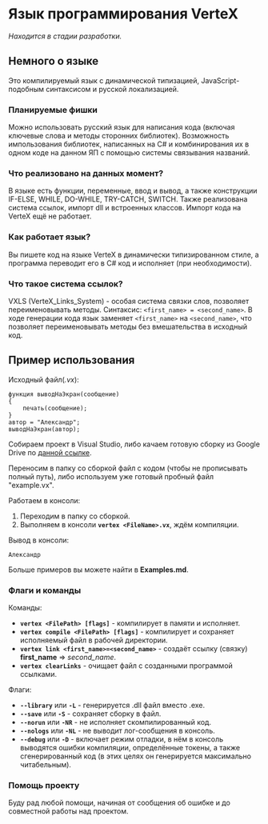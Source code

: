# Язык программирования VerteX

_Находится в стадии разработки._

## Немного о языке

Это компилируемый язык с динамической типизацией, JavaScript-подобным синтаксисом и русской локализацией.

### Планируемые фишки

Можно использовать русский язык для написания кода (включая ключевые слова и методы сторонних библиотек).
Возможность импользования библиотек, написанных на C# и комбинирования их в одном коде на данном ЯП с помощью системы связывания названий.

### Что реализовано на данных момент?

В языке есть функции, переменные, ввод и вывод, а также конструкции IF-ELSE, WHILE, DO-WHILE, TRY-CATCH, SWITCH.
Также реализована система ссылок, импорт dll и встроенных классов.
Импорт кода на VerteX ещё не работает.

### Как работает язык?

Вы пишете код на языке VerteX в динамически типизированном стиле, а программа переводит его в C# код и исполняет (при необходимости).

### Что такое система ссылок?

VXLS (VerteX_Links_System) - особая система связки слов, позволяет переименовывать методы.
Синтаксис: `<first_name> = <second_name>`.
В ходе генерации кода язык заменяет `<first_name>` на `<second_name>`, что позволяет переименовывать методы без вмешательства в исходный код.

## Пример использования

Исходный файл(_.vx_):
```
функция выводНаЭкран(сообщение)
{
    печать(сообщение);
}
автор = "Александр";
выводНаЭкран(автор);
```

Cобираем проект в Visual Studio, либо качаем готовую сборку из Google Drive по [данной ссылке](https://drive.google.com/file/d/1S5V2-5d9a9ttLe9g9oX8eIuxuP865PMy/view?usp=sharing).

Переносим в папку со сборкой файл с кодом (чтобы не прописывать полный путь), либо используем уже готовый пробный файл "example.vx".

Работаем в консоли:
1. Переходим в папку со сборкой. 
2. Выполняем в консоли **`vertex <FileName>.vx`**, ждём компиляции.

Вывод в консоли:
```
Александр
```

Больше примеров вы можете найти в **Examples.md**.

### Флаги и команды

Команды:
* **`vertex <FilePath> [flags]`** - компилирует в памяти и исполняет.
* **`vertex compile <FilePath> [flags]`** - компилирует и сохраняет исполняемый файл в рабочей директории.
* **`vertex link <first_name>=<second_name>`** - создаёт ссылку (связку) **first_name** => *second_name*.
* **`vertex clearLinks`** - очищает файл с созданными программой ссылками.

Флаги:
* **`--library`** или **`-L`** - генерируется .dll файл вместо .exe.
* **`--save`** или **`-S`** - сохраняет сборку в файл.
* **`--norun`** или **`-NR`** - не исполняет скомпилированный код.
* **`--nologs`** или **`-NL`** - не выводит лог-сообщения в консоль.
* **`--debug`** или **`-D`** - включает режим отладки, в нём в консоль выводятся ошибки компиляции, определённые токены, а также сгенерированный код (в этих целях он генерируется максимально читабельным).

### Помощь проекту

Буду рад любой помощи, начиная от сообщения об ошибке и до совместной работы над проектом.